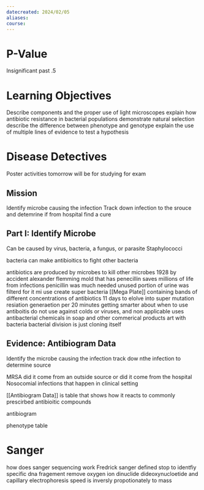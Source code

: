 ```yaml
---
datecreated: 2024/02/05
aliases: 
course:
---
```

# P-Value

Insignificant past .5 

# Learning Objectives

Describe components and the proper use of light microscopes
explain how antibiotic resistance in bacterial populations demonstrate natural selection
describe the difference between phenotype and genotype
explain the use of multiple lines of evidence to test a hypothesis

# Disease Detectives

Poster activities tomorrow will be for studying for exam

## Mission

Identify microbe causing the infection
Track down infection to the srouce and detemrine if from hospital
find a cure

## Part I: Identify Microbe

Can be caused by virus, bacteria, a fungus, or parasite
Staphylococci

bacteria can make antibioitics to fight other bacteria

antibiotics are produced by microbes to kill other microbes
1928 by accident
alexander flemming 
mold that has penecillin
saves millions of life from infections
penicillin was much needed
unused portion of urine was filterd for it
mi use create super bacteria
[[Mega Plate]] containing bands of different concentrations of antibiotics
11 days to elolve into super mutation resiation
generaetion per 20 minutes
getting smarter about when to use antiboitis
do not use against colds or viruses, and non applicable uses 
antibacterial chemicals in soap and other commerical products
art with bacteria
bacterial division is just cloning itself

## Evidence: Antibiogram Data

Identify the microbe causing the infection
track dow nthe infection to determine source

MRSA 
did it come from an outside source or did it come from the hospital
Nosocomial infections that happen in clinical setting

[[Antibiogram Data]] is table that shows how it reacts to commonly prescirbed antibioitic compounds

antibiogram

phenotype table

# Sanger

how does sanger sequencing work
Fredrick sanger
defined stop to identfiy specific dna fragement
remove oxygen ion dinuclide
dideoxynucloetide and capillary electrophoresis
speed is inversly propotionately to mass

